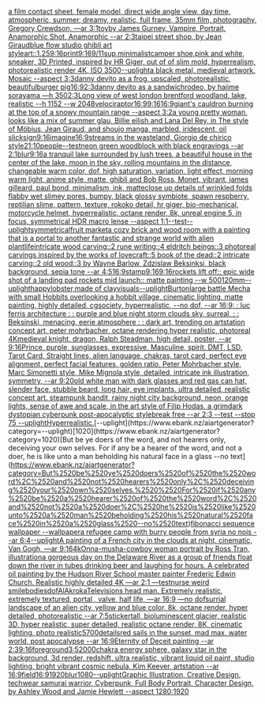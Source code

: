 [a film contact sheet, female model, direct wide angle view, day time, atmospheric, summer, dreamy, realistic, full frame, 35mm film, photography, Gregory Crewdson, —ar 3:1](https://www.ebank.nz/aiartgenerator?category=a%2520film%2520contact%2520sheet%2C%2520female%2520model%2C%2520direct%2520wide%2520angle%2520view%2C%2520day%2520time%2C%2520atmospheric%2C%2520summer%2C%2520dreamy%2C%2520realistic%2C%2520full%2520frame%2C%252035mm%2520film%2C%2520photography%2C%2520Gregory%2520Crewdson%2C%2520%E2%80%94ar%25203%3A1)[toy](https://www.ebank.nz/aiartgenerator?category=toy)[by James Gurney, Vampire, Portrait, Anamorphic Shot, Anamorphic --ar 2:3](https://www.ebank.nz/aiartgenerator?category=by%2520James%2520Gurney%2C%2520Vampire%2C%2520Portrait%2C%2520Anamorphic%2520Shot%2C%2520Anamorphic%2520--ar%25202%3A3)[taipei street shop,,by Jean Giraud](https://www.ebank.nz/aiartgenerator?category=taipei%2520street%2520shop%2C%2Cby%2520Jean%2520Giraud)[blue flow studio ghibli art style](https://www.ebank.nz/aiartgenerator?category=blue%2520flow%2520studio%2520ghibli%2520art%2520style)[art::1.25](https://www.ebank.nz/aiartgenerator?category=art%3A%3A1.25)[9:16](https://www.ebank.nz/aiartgenerator?category=9%3A16)[print](https://www.ebank.nz/aiartgenerator?category=print)[9:16](https://www.ebank.nz/aiartgenerator?category=9%3A16)[9/11](https://www.ebank.nz/aiartgenerator?category=9/11)[sup,minimalist](https://www.ebank.nz/aiartgenerator?category=sup%2Cminimalist)[camper shoe,pink and white, sneaker, 3D Printed, inspired by HR Giger, out of of slim mold, hyperrealism, photorealistic render 4K, ISO 3500](https://www.ebank.nz/aiartgenerator?category=camper%2520shoe%2Cpink%2520and%2520white%2C%2520sneaker%2C%25203D%2520Printed%2C%2520inspired%2520by%2520HR%2520Giger%2C%2520out%2520of%2520of%2520slim%2520mold%2C%2520hyperrealism%2C%2520photorealistic%2520render%25204K%2C%2520ISO%25203500)[--uplight](https://www.ebank.nz/aiartgenerator?category=--uplight)[a black metal, medieval artwork, Mosaic --aspect 3:3](https://www.ebank.nz/aiartgenerator?category=a%2520black%2520metal%2C%2520medieval%2520artwork%2C%2520Mosaic%2520--aspect%25203%3A3)[danny devito as a frog, upscaled, photorealistic, beautiful](https://www.ebank.nz/aiartgenerator?category=danny%2520devito%2520as%2520a%2520frog%2C%2520upscaled%2C%2520photorealistic%2C%2520beautiful)[burger pig](https://www.ebank.nz/aiartgenerator?category=burger%2520pig)[16:9](https://www.ebank.nz/aiartgenerator?category=16%3A9)[2:3](https://www.ebank.nz/aiartgenerator?category=2%3A3)[danny devito as a sandwich](https://www.ebank.nz/aiartgenerator?category=danny%2520devito%2520as%2520a%2520sandwich)[rodeo, by hajime sorayama —h 350](https://www.ebank.nz/aiartgenerator?category=rodeo%2C%2520by%2520hajime%2520sorayama%2520%E2%80%94h%2520350)[2:3](https://www.ebank.nz/aiartgenerator?category=2%3A3)[Long view of west london brentford woodland, lake, realistic  --h 1152 --w 2048](https://www.ebank.nz/aiartgenerator?category=Long%2520view%2520of%2520west%2520london%2520brentford%2520woodland%2C%2520lake%2C%2520realistic%2520%2520--h%25201152%2520--w%25202048)[velociraptor](https://www.ebank.nz/aiartgenerator?category=velociraptor)[16:9](https://www.ebank.nz/aiartgenerator?category=16%3A9)[9:16](https://www.ebank.nz/aiartgenerator?category=9%3A16)[16:9](https://www.ebank.nz/aiartgenerator?category=16%3A9)[giant's cauldron burning at the top of a snowy mountain range --aspect 3:2](https://www.ebank.nz/aiartgenerator?category=giant%27s%2520cauldron%2520burning%2520at%2520the%2520top%2520of%2520a%2520snowy%2520mountain%2520range%2520--aspect%25203%3A2)[a young pretty woman, looks like a mix of summer glau, Billie eilish and Lana Del Rey, in The style of Möbius, Jean Giraud, and shoujo manga, marbled, iridescent, oil slick](https://www.ebank.nz/aiartgenerator?category=a%2520young%2520pretty%2520woman%2C%2520looks%2520like%2520a%2520mix%2520of%2520summer%2520glau%2C%2520Billie%2520eilish%2520and%2520Lana%2520Del%2520Rey%2C%2520in%2520The%2520style%2520of%2520M%C3%B6bius%2C%2520Jean%2520Giraud%2C%2520and%2520shoujo%2520manga%2C%2520marbled%2C%2520iridescent%2C%2520oil%2520slick)[sign](https://www.ebank.nz/aiartgenerator?category=sign)[9:16](https://www.ebank.nz/aiartgenerator?category=9%3A16)[imagine](https://www.ebank.nz/aiartgenerator?category=imagine)[16:9](https://www.ebank.nz/aiartgenerator?category=16%3A9)[streams in the wasteland, Giorgio de chirico style](https://www.ebank.nz/aiartgenerator?category=streams%2520in%2520the%2520wasteland%2C%2520Giorgio%2520de%2520chirico%2520style)[21:10](https://www.ebank.nz/aiartgenerator?category=21%3A10)[people](https://www.ebank.nz/aiartgenerator?category=people)[--test](https://www.ebank.nz/aiartgenerator?category=--test)[neon green woodblock with black engravings --ar 2:1](https://www.ebank.nz/aiartgenerator?category=neon%2520green%2520woodblock%2520with%2520black%2520engravings%2520--ar%25202%3A1)[blur](https://www.ebank.nz/aiartgenerator?category=blur)[9:16](https://www.ebank.nz/aiartgenerator?category=9%3A16)[a tranquil lake surrounded by lush trees, a beautiful house in the center of the lake, moon in the sky, rolling mountains in the distance, changeable warm color, dof, high saturation, variation, light effect, morning warm light, anime style, matte, ghibli and Bob Ross, Monet, vibrant, james gilleard, paul bond, minimalism, ink, matte](https://www.ebank.nz/aiartgenerator?category=a%2520tranquil%2520lake%2520surrounded%2520by%2520lush%2520trees%2C%2520a%2520beautiful%2520house%2520in%2520the%2520center%2520of%2520the%2520lake%2C%2520moon%2520in%2520the%2520sky%2C%2520rolling%2520mountains%2520in%2520the%2520distance%2C%2520changeable%2520warm%2520color%2C%2520dof%2C%2520high%2520saturation%2C%2520variation%2C%2520light%2520effect%2C%2520morning%2520warm%2520light%2C%2520anime%2520style%2C%2520matte%2C%2520ghibli%2520and%2520Bob%2520Ross%2C%2520Monet%2C%2520vibrant%2C%2520james%2520gilleard%2C%2520paul%2520bond%2C%2520minimalism%2C%2520ink%2C%2520matte)[close up details of wrinkled folds flabby wet slimey pores, bumpy, black glossy symbiote, spawn respberry, reptilian slime, pattern, texture, rokoko detail, hr giger, bio-mechanical, motorcycle helmet, hyperrealistic, octane render, 8k, unreal engine 5, in focus, symmetrical HDR macro lense --aspect 1:1](https://www.ebank.nz/aiartgenerator?category=close%2520up%2520details%2520of%2520wrinkled%2520folds%2520flabby%2520wet%2520slimey%2520pores%2C%2520bumpy%2C%2520black%2520glossy%2520symbiote%2C%2520spawn%2520respberry%2C%2520reptilian%2520slime%2C%2520pattern%2C%2520texture%2C%2520rokoko%2520detail%2C%2520hr%2520giger%2C%2520bio-mechanical%2C%2520motorcycle%2520helmet%2C%2520hyperrealistic%2C%2520octane%2520render%2C%25208k%2C%2520unreal%2520engine%25205%2C%2520in%2520focus%2C%2520symmetrical%2520HDR%2520macro%2520lense%2520--aspect%25201%3A1)[--test](https://www.ebank.nz/aiartgenerator?category=--test)[--uplight](https://www.ebank.nz/aiartgenerator?category=--uplight)[symmetrical](https://www.ebank.nz/aiartgenerator?category=symmetrical)[fruit market](https://www.ebank.nz/aiartgenerator?category=fruit%2520market)[a cozy brick and wood room with a painting that is a portal to another fantastic and strange world with alien plantlife](https://www.ebank.nz/aiartgenerator?category=a%2520cozy%2520brick%2520and%2520wood%2520room%2520with%2520a%2520painting%2520that%2520is%2520a%2520portal%2520to%2520another%2520fantastic%2520and%2520strange%2520world%2520with%2520alien%2520plantlife)[intricate wood carving::2 rune writing::4 eldritch beings::3 photoreal carvings inspired by the works of lovecraft::5 book of the dead::2 intricate carving::2 old wood::3 by Wayne Barlow, Zdzislaw Beksinksi, black background, sepia tone --ar 4:5](https://www.ebank.nz/aiartgenerator?category=intricate%2520wood%2520carving%3A%3A2%2520rune%2520writing%3A%3A4%2520eldritch%2520beings%3A%3A3%2520photoreal%2520carvings%2520inspired%2520by%2520the%2520works%2520of%2520lovecraft%3A%3A5%2520book%2520of%2520the%2520dead%3A%3A2%2520intricate%2520carving%3A%3A2%2520old%2520wood%3A%3A3%2520by%2520Wayne%2520Barlow%2C%2520Zdzislaw%2520Beksinksi%2C%2520black%2520background%2C%2520sepia%2520tone%2520--ar%25204%3A5)[16:9](https://www.ebank.nz/aiartgenerator?category=16%3A9)[stamp](https://www.ebank.nz/aiartgenerator?category=stamp)[9:16](https://www.ebank.nz/aiartgenerator?category=9%3A16)[9:16](https://www.ebank.nz/aiartgenerator?category=9%3A16)[rockets lift off:: epic wide shot of a landing pad rockets mid launch:: matte painting --w 500](https://www.ebank.nz/aiartgenerator?category=rockets%2520lift%2520off%3A%3A%2520epic%2520wide%2520shot%2520of%2520a%2520landing%2520pad%2520rockets%2520mid%2520launch%3A%3A%2520matte%2520painting%2520--w%2520500)[120mm](https://www.ebank.nz/aiartgenerator?category=120mm)[--uplight](https://www.ebank.nz/aiartgenerator?category=--uplight)[happy](https://www.ebank.nz/aiartgenerator?category=happy)[lobster,made of clay](https://www.ebank.nz/aiartgenerator?category=lobster%2Cmade%2520of%2520clay)[visuals](https://www.ebank.nz/aiartgenerator?category=visuals)[--uplight](https://www.ebank.nz/aiartgenerator?category=--uplight)[Burton](https://www.ebank.nz/aiartgenerator?category=Burton)[large battle Mecha with small Hobbits overlooking a hobbit village, cinematic lighting, matte painting, highly detailed, cgsociety, hyperrealistic, --no dof, --ar 16:9](https://www.ebank.nz/aiartgenerator?category=large%2520battle%2520Mecha%2520with%2520small%2520Hobbits%2520overlooking%2520a%2520hobbit%2520village%2C%2520cinematic%2520lighting%2C%2520matte%2520painting%2C%2520highly%2520detailed%2C%2520cgsociety%2C%2520hyperrealistic%2C%2520--no%2520dof%2C%2520--ar%252016%3A9)[: : luc ferris architecture : : purple and blue night storm clouds sky, surreal, : :  Beksinski, menacing, eerie atmosphere : : dark art, trending on artstation concept art, peter mohrbacher, octane rendering hyper realistic, photoreal 4K](https://www.ebank.nz/aiartgenerator?category=%3A%2520%3A%2520luc%2520ferris%2520architecture%2520%3A%2520%3A%2520purple%2520and%2520blue%2520night%2520storm%2520clouds%2520sky%2C%2520surreal%2C%2520%3A%2520%3A%2520%2520Beksinski%2C%2520menacing%2C%2520eerie%2520atmosphere%2520%3A%2520%3A%2520dark%2520art%2C%2520trending%2520on%2520artstation%2520concept%2520art%2C%2520peter%2520mohrbacher%2C%2520octane%2520rendering%2520hyper%2520realistic%2C%2520photoreal%25204K)[medieval knight, dragon, Ralph Steadman, high detail, poster, --ar 9:16](https://www.ebank.nz/aiartgenerator?category=medieval%2520knight%2C%2520dragon%2C%2520Ralph%2520Steadman%2C%2520high%2520detail%2C%2520poster%2C%2520--ar%25209%3A16)[Prince, purple, sunglasses, expressive, Masculine, spirit, DMT, LSD, Tarot Card, Straight lines, alien language, chakras, tarot card, perfect eye alignment, perfect facial features, golden ratio, Peter Mohrbacher style, Marc Simonetti style, Mike Mignola style, detailed, intricate ink illustration, symmetry, --ar 9:20](https://www.ebank.nz/aiartgenerator?category=Prince%2C%2520purple%2C%2520sunglasses%2C%2520expressive%2C%2520Masculine%2C%2520spirit%2C%2520DMT%2C%2520LSD%2C%2520Tarot%2520Card%2C%2520Straight%2520lines%2C%2520alien%2520language%2C%2520chakras%2C%2520tarot%2520card%2C%2520perfect%2520eye%2520alignment%2C%2520perfect%2520facial%2520features%2C%2520golden%2520ratio%2C%2520Peter%2520Mohrbacher%2520style%2C%2520Marc%2520Simonetti%2520style%2C%2520Mike%2520Mignola%2520style%2C%2520detailed%2C%2520intricate%2520ink%2520illustration%2C%2520symmetry%2C%2520--ar%25209%3A20)[old white man with dark glasses and red gas can hat, slender face, stubble beard, long hair, eye implants, ultra detailed, realistic concept art. steampunk bandit, rainy night city background, neon, orange lights, sense of awe and scale, in the art style of Filip Hodas, a grimdark dystopian cyberpunk post-apocalyptic style](https://www.ebank.nz/aiartgenerator?category=old%2520white%2520man%2520with%2520dark%2520glasses%2520and%2520red%2520gas%2520can%2520hat%2C%2520slender%2520face%2C%2520stubble%2520beard%2C%2520long%2520hair%2C%2520eye%2520implants%2C%2520ultra%2520detailed%2C%2520realistic%2520concept%2520art.%2520steampunk%2520bandit%2C%2520rainy%2520night%2520city%2520background%2C%2520neon%2C%2520orange%2520lights%2C%2520sense%2520of%2520awe%2520and%2520scale%2C%2520in%2520the%2520art%2520style%2520of%2520Filip%2520Hodas%2C%2520a%2520grimdark%2520dystopian%2520cyberpunk%2520post-apocalyptic%2520style)[break free --ar 2:3 --test --stop 75 --uplight](https://www.ebank.nz/aiartgenerator?category=break%2520free%2520--ar%25202%3A3%2520--test%2520--stop%252075%2520--uplight)[Hyperrealistic.](https://www.ebank.nz/aiartgenerator?category=Hyperrealistic.)[--uplight](https://www.ebank.nz/aiartgenerator?category=--uplight)[1020](https://www.ebank.nz/aiartgenerator?category=1020)[But be ye doers of the word, and not hearers only, deceiving your own selves.  For if any be a hearer of the word, and not a doer, he is like unto a man beholding his natural face in a glass --no text](https://www.ebank.nz/aiartgenerator?category=But%2520be%2520ye%2520doers%2520of%2520the%2520word%2C%2520and%2520not%2520hearers%2520only%2C%2520deceiving%2520your%2520own%2520selves.%2520%2520For%2520if%2520any%2520be%2520a%2520hearer%2520of%2520the%2520word%2C%2520and%2520not%2520a%2520doer%2C%2520he%2520is%2520like%2520unto%2520a%2520man%2520beholding%2520his%2520natural%2520face%2520in%2520a%2520glass%2520--no%2520text)[fibonacci sequence wallpaper --wallpaper](https://www.ebank.nz/aiartgenerator?category=fibonacci%2520sequence%2520wallpaper%2520--wallpaper)[a refugee camp with burry people from syria  no nois --ar 6:4](https://www.ebank.nz/aiartgenerator?category=a%2520refugee%2520camp%2520with%2520burry%2520people%2520from%2520syria%2520%2520no%2520nois%2520--ar%25206%3A4)[--uplight](https://www.ebank.nz/aiartgenerator?category=--uplight)[A painting of a French city in the clouds at night, cinematic, Van Gogh, —ar 9:16](https://www.ebank.nz/aiartgenerator?category=A%2520painting%2520of%2520a%2520French%2520city%2520in%2520the%2520clouds%2520at%2520night%2C%2520cinematic%2C%2520Van%2520Gogh%2C%2520%E2%80%94ar%25209%3A16)[4k](https://www.ebank.nz/aiartgenerator?category=4k)[Onna-musha-cowboy woman portrait by Ross Tran, illustration](https://www.ebank.nz/aiartgenerator?category=Onna-musha-cowboy%2520woman%2520portrait%2520by%2520Ross%2520Tran%2C%2520illustration)[a gorgeous day on the Delaware River as a group of friends float down the river in tubes drinking beer and laughing for hours. A celebrated oil painting by the Hudson River School master painter Frederic Edwin Church. Realistic highly detailed 4K —ar 2:1 —test](https://www.ebank.nz/aiartgenerator?category=a%2520gorgeous%2520day%2520on%2520the%2520Delaware%2520River%2520as%2520a%2520group%2520of%2520friends%2520float%2520down%2520the%2520river%2520in%2520tubes%2520drinking%2520beer%2520and%2520laughing%2520for%2520hours.%2520A%2520celebrated%2520oil%2520painting%2520by%2520the%2520Hudson%2520River%2520School%2520master%2520painter%2520Frederic%2520Edwin%2520Church.%2520Realistic%2520highly%2520detailed%25204K%2520%E2%80%94ar%25202%3A1%2520%E2%80%94test)[nurse weird smile](https://www.ebank.nz/aiartgenerator?category=nurse%2520weird%2520smile)[bodies](https://www.ebank.nz/aiartgenerator?category=bodies)[dof](https://www.ebank.nz/aiartgenerator?category=dof)[AlAkroka](https://www.ebank.nz/aiartgenerator?category=AlAkroka)[Televisions head man. Extremely realistic, extremely textured, portal , valve, half life, —ar 16:9 —no dof](https://www.ebank.nz/aiartgenerator?category=Televisions%2520head%2520man.%2520Extremely%2520realistic%2C%2520extremely%2520textured%2C%2520portal%2520%2C%2520valve%2C%2520half%2520life%2C%2520%E2%80%94ar%252016%3A9%2520%E2%80%94no%2520dof)[surrial landscape of an alien city, yellow and blue color, 8k, octane render, hyper detailed, photorealistic --ar 7:5](https://www.ebank.nz/aiartgenerator?category=surrial%2520landscape%2520of%2520an%2520alien%2520city%2C%2520yellow%2520and%2520blue%2520color%2C%25208k%2C%2520octane%2520render%2C%2520hyper%2520detailed%2C%2520photorealistic%2520--ar%25207%3A5)[sticker](https://www.ebank.nz/aiartgenerator?category=sticker)[tall, bioluminescent glacier, realistic 3D, hyper realistic, super detailed, realistic octane render, 8K, cinematic lighting, photo realistic](https://www.ebank.nz/aiartgenerator?category=tall%2C%2520bioluminescent%2520glacier%2C%2520realistic%25203D%2C%2520hyper%2520realistic%2C%2520super%2520detailed%2C%2520realistic%2520octane%2520render%2C%25208K%2C%2520cinematic%2520lighting%2C%2520photo%2520realistic)[5700](https://www.ebank.nz/aiartgenerator?category=5700)[details](https://www.ebank.nz/aiartgenerator?category=details)[red sails in the sunset, mad max, water world, post apocalypse --ar 16:9](https://www.ebank.nz/aiartgenerator?category=red%2520sails%2520in%2520the%2520sunset%2C%2520mad%2520max%2C%2520water%2520world%2C%2520post%2520apocalypse%2520--ar%252016%3A9)[Eternity of Deceit painting --ar 2:3](https://www.ebank.nz/aiartgenerator?category=Eternity%2520of%2520Deceit%2520painting%2520--ar%25202%3A3)[9:16](https://www.ebank.nz/aiartgenerator?category=9%3A16)[foreground](https://www.ebank.nz/aiartgenerator?category=foreground)[3:5](https://www.ebank.nz/aiartgenerator?category=3%3A5)[2000](https://www.ebank.nz/aiartgenerator?category=2000)[chakra energy sphere, galaxy star in the background, 3d render, redshift, ultra realistic, vibrant liquid oil paint, studio lighting, bright vibrant cosmic nebula, Kim Keever, artstation --ar 16:9](https://www.ebank.nz/aiartgenerator?category=chakra%2520energy%2520sphere%2C%2520galaxy%2520star%2520in%2520the%2520background%2C%25203d%2520render%2C%2520redshift%2C%2520ultra%2520realistic%2C%2520vibrant%2520liquid%2520oil%2520paint%2C%2520studio%2520lighting%2C%2520bright%2520vibrant%2520cosmic%2520nebula%2C%2520Kim%2520Keever%2C%2520artstation%2520--ar%252016%3A9)[field](https://www.ebank.nz/aiartgenerator?category=field)[16:9](https://www.ebank.nz/aiartgenerator?category=16%3A9)[1920](https://www.ebank.nz/aiartgenerator?category=1920)[blur](https://www.ebank.nz/aiartgenerator?category=blur)[1080](https://www.ebank.nz/aiartgenerator?category=1080)[--uplight](https://www.ebank.nz/aiartgenerator?category=--uplight)[Graphic Illustration, Creative Design, techwear samurai warrior, Cyberpunk, Full Body Portrait, Character Design, by Ashley Wood and Jamie Hewlett --aspect 1280:1920](https://www.ebank.nz/aiartgenerator?category=Graphic%2520Illustration%2C%2520Creative%2520Design%2C%2520techwear%2520samurai%2520warrior%2C%2520Cyberpunk%2C%2520Full%2520Body%2520Portrait%2C%2520Character%2520Design%2C%2520by%2520Ashley%2520Wood%2520and%2520Jamie%2520Hewlett%2520--aspect%25201280%3A1920)